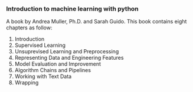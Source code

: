 ### Introduction to machine learning with python
A book by Andrea Muller, Ph.D. and Sarah Guido.
This book contains eight chapters as follow:
1. Introduction
2. Supervised Learning
3. Unsuprevised Learning and Preprocessing
4. Representing Data and Engineering Features
5. Model Evaluation and Improvement
6. Algorithm Chains and Pipelines
7. Working with Text Data
8. Wrapping



